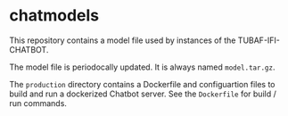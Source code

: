 # chatmodels

This repository contains a model file used by instances of the TUBAF-IFI-CHATBOT. 

The model file is periodocally updated. It is always named `model.tar.gz`.

The `production` directory contains a Dockerfile and configuartion files to build and run a dockerized Chatbot server. 
See the `Dockerfile` for build / run commands.
